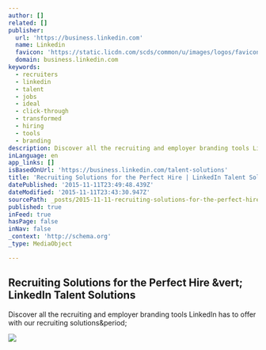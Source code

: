 ```yaml
---
author: []
related: []
publisher:
  url: 'https://business.linkedin.com'
  name: Linkedin
  favicon: 'https://static.licdn.com/scds/common/u/images/logos/favicons/v1/favicon.ico'
  domain: business.linkedin.com
keywords:
  - recruiters
  - linkedin
  - talent
  - jobs
  - ideal
  - click-through
  - transformed
  - hiring
  - tools
  - branding
description: Discover all the recruiting and employer branding tools LinkedIn has to offer with our recruiting solutions.
inLanguage: en
app_links: []
isBasedOnUrl: 'https://business.linkedin.com/talent-solutions'
title: 'Recruiting Solutions for the Perfect Hire | LinkedIn Talent Solutions'
datePublished: '2015-11-11T23:49:48.439Z'
dateModified: '2015-11-11T23:43:30.947Z'
sourcePath: _posts/2015-11-11-recruiting-solutions-for-the-perfect-hire-or-linkedin-talent.md
published: true
inFeed: true
hasPage: false
inNav: false
_context: 'http://schema.org'
_type: MediaObject

---
```

<article style=""><h1>Recruiting Solutions for the Perfect Hire &amp;vert; LinkedIn Talent Solutions</h1><p>Discover all the recruiting and employer branding tools LinkedIn has to offer with our recruiting solutions&amp;period;</p><img src="https://business.linkedin.com/content/dam/business/g/en-us/default-share.png" /></article>